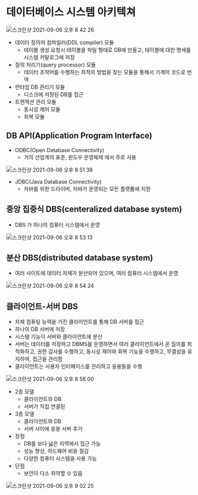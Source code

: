 # 데이터베이스 시스템 아키텍쳐

![스크린샷 2021-09-06 오후 8 42 26](https://user-images.githubusercontent.com/70752848/132212260-1865b0d7-f0f6-408d-99fd-e168327a194a.png)

- 데이터 정의어 컴파일러(DDL compiler) 모듈
  - 테이블 생성 요청시 테이블을 파일 형태로 DB에 만들고, 테이블에 대한 명세를 시스템 카탈로그에 저장
- 질의 처리기(query processor) 모듈
  - 데이터 조작어를 수행하는 최적의 방법을 찾는 모듈을 통해서 기계어 코드로 번역
- 런타임 DB 관리기 모듈
  - 디스크에 저장된 DB를 접근
- 트랜잭션 관리 모듈
  - 동시성 제어 모듈
  - 회복 모듈

## DB API(Application Program Interface)

- ODBC(Open Database Connectivity)
  - 거의 산업계의 표준, 윈도우 운영체제 에서 주로 사용

![스크린샷 2021-09-06 오후 8 51 38](https://user-images.githubusercontent.com/70752848/132213318-779d19b2-dd6d-4ab9-95f6-3e4962f697ac.png)

- JDBC(Java Database Connectivity)
  - 자바를 위한 드라이버, 자바가 운영되는 모든 플랫폼에 지원

## 중앙 집중식 DBS(centeralized database system)

- DBS 가 하나의 컴퓨터 시스템에서 운영

![스크린샷 2021-09-06 오후 8 53 13](https://user-images.githubusercontent.com/70752848/132213551-f2bcf436-4dc9-4d75-962b-71d1709122e1.png)

## 분산 DBS(distributed database system)

- 여러 사이트에 데이터 자체가 분산되어 있으며, 여러 컴퓨터 시스템에서 운영

![스크린샷 2021-09-06 오후 8 54 24](https://user-images.githubusercontent.com/70752848/132213682-60278f67-a6b6-481b-b364-e7d80b63fd4d.png)

## 클라이언트-서버 DBS

- 자체 컴퓨팅 능력을 가진 클라이언트를 통해 DB 서버를 접근
- 하나의 DB 서버에 저장
- 시스템 기능이 서버와 클라이언트에 분산
- 서버는 데이터를 저장하고 DBMS를 운영하면서 여러 클라이언트에서 온 질의를 최적화하고, 권한 감사를 수행하고, 동시성 제어와 회복 기능을 수행하고, 무결성을 유지하며, 접근을 관리함
- 클라이언트는 사용자 인터페이스를 관리하고 응용들을 수행

![스크린샷 2021-09-06 오후 8 58 00](https://user-images.githubusercontent.com/70752848/132214072-7bf95d2f-d7b8-4d34-84c5-a0c1fffaacf1.png)

- 2층 모델
  - 클라이언트와 DB
  - 서버가 직접 연결된
- 3층 모델
  - 클라이언트와 DB
  - 서버 사이에 응용 서버 추가
- 장점
  - DB를 보다 넓은 지역에서 접근 가능
  - 성능 향상, 하드웨어 비용 절감
  - 다양한 컴퓨터 시스템을 사용 가능
- 단점
  - 보안이 다소 취약할 수 있음

![스크린샷 2021-09-06 오후 9 02 25](https://user-images.githubusercontent.com/70752848/132214571-1de088c8-02fc-4323-bc63-43b0202e9958.png)
